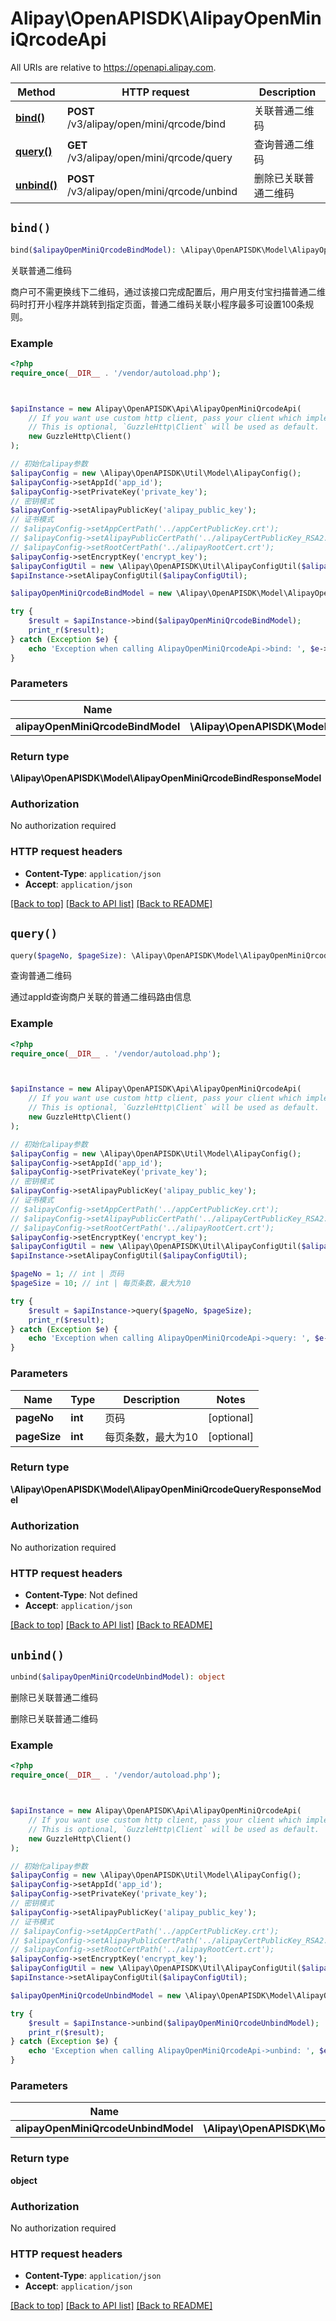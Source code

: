 # Alipay\OpenAPISDK\AlipayOpenMiniQrcodeApi

All URIs are relative to https://openapi.alipay.com.

Method | HTTP request | Description
------------- | ------------- | -------------
[**bind()**](AlipayOpenMiniQrcodeApi.md#bind) | **POST** /v3/alipay/open/mini/qrcode/bind | 关联普通二维码
[**query()**](AlipayOpenMiniQrcodeApi.md#query) | **GET** /v3/alipay/open/mini/qrcode/query | 查询普通二维码
[**unbind()**](AlipayOpenMiniQrcodeApi.md#unbind) | **POST** /v3/alipay/open/mini/qrcode/unbind | 删除已关联普通二维码


## `bind()`

```php
bind($alipayOpenMiniQrcodeBindModel): \Alipay\OpenAPISDK\Model\AlipayOpenMiniQrcodeBindResponseModel
```

关联普通二维码

商户可不需更换线下二维码，通过该接口完成配置后，用户用支付宝扫描普通二维码时打开小程序并跳转到指定页面，普通二维码关联小程序最多可设置100条规则。

### Example

```php
<?php
require_once(__DIR__ . '/vendor/autoload.php');



$apiInstance = new Alipay\OpenAPISDK\Api\AlipayOpenMiniQrcodeApi(
    // If you want use custom http client, pass your client which implements `GuzzleHttp\ClientInterface`.
    // This is optional, `GuzzleHttp\Client` will be used as default.
    new GuzzleHttp\Client()
);

// 初始化alipay参数
$alipayConfig = new \Alipay\OpenAPISDK\Util\Model\AlipayConfig();
$alipayConfig->setAppId('app_id');
$alipayConfig->setPrivateKey('private_key');
// 密钥模式
$alipayConfig->setAlipayPublicKey('alipay_public_key');
// 证书模式
// $alipayConfig->setAppCertPath('../appCertPublicKey.crt');
// $alipayConfig->setAlipayPublicCertPath('../alipayCertPublicKey_RSA2.crt');
// $alipayConfig->setRootCertPath('../alipayRootCert.crt');
$alipayConfig->setEncryptKey('encrypt_key');
$alipayConfigUtil = new \Alipay\OpenAPISDK\Util\AlipayConfigUtil($alipayConfig);
$apiInstance->setAlipayConfigUtil($alipayConfigUtil);

$alipayOpenMiniQrcodeBindModel = new \Alipay\OpenAPISDK\Model\AlipayOpenMiniQrcodeBindModel(); // \Alipay\OpenAPISDK\Model\AlipayOpenMiniQrcodeBindModel

try {
    $result = $apiInstance->bind($alipayOpenMiniQrcodeBindModel);
    print_r($result);
} catch (Exception $e) {
    echo 'Exception when calling AlipayOpenMiniQrcodeApi->bind: ', $e->getMessage(), PHP_EOL;
}
```

### Parameters

Name | Type | Description  | Notes
------------- | ------------- | ------------- | -------------
 **alipayOpenMiniQrcodeBindModel** | **\Alipay\OpenAPISDK\Model\AlipayOpenMiniQrcodeBindModel**|  | [optional]

### Return type

**\Alipay\OpenAPISDK\Model\AlipayOpenMiniQrcodeBindResponseModel**

### Authorization

No authorization required

### HTTP request headers

- **Content-Type**: `application/json`
- **Accept**: `application/json`

[[Back to top]](#) [[Back to API list]](../../README.md#api-endpoints)
[[Back to README]](../../README.md)

## `query()`

```php
query($pageNo, $pageSize): \Alipay\OpenAPISDK\Model\AlipayOpenMiniQrcodeQueryResponseModel
```

查询普通二维码

通过appId查询商户关联的普通二维码路由信息

### Example

```php
<?php
require_once(__DIR__ . '/vendor/autoload.php');



$apiInstance = new Alipay\OpenAPISDK\Api\AlipayOpenMiniQrcodeApi(
    // If you want use custom http client, pass your client which implements `GuzzleHttp\ClientInterface`.
    // This is optional, `GuzzleHttp\Client` will be used as default.
    new GuzzleHttp\Client()
);

// 初始化alipay参数
$alipayConfig = new \Alipay\OpenAPISDK\Util\Model\AlipayConfig();
$alipayConfig->setAppId('app_id');
$alipayConfig->setPrivateKey('private_key');
// 密钥模式
$alipayConfig->setAlipayPublicKey('alipay_public_key');
// 证书模式
// $alipayConfig->setAppCertPath('../appCertPublicKey.crt');
// $alipayConfig->setAlipayPublicCertPath('../alipayCertPublicKey_RSA2.crt');
// $alipayConfig->setRootCertPath('../alipayRootCert.crt');
$alipayConfig->setEncryptKey('encrypt_key');
$alipayConfigUtil = new \Alipay\OpenAPISDK\Util\AlipayConfigUtil($alipayConfig);
$apiInstance->setAlipayConfigUtil($alipayConfigUtil);

$pageNo = 1; // int | 页码
$pageSize = 10; // int | 每页条数，最大为10

try {
    $result = $apiInstance->query($pageNo, $pageSize);
    print_r($result);
} catch (Exception $e) {
    echo 'Exception when calling AlipayOpenMiniQrcodeApi->query: ', $e->getMessage(), PHP_EOL;
}
```

### Parameters

Name | Type | Description  | Notes
------------- | ------------- | ------------- | -------------
 **pageNo** | **int**| 页码 | [optional]
 **pageSize** | **int**| 每页条数，最大为10 | [optional]

### Return type

**\Alipay\OpenAPISDK\Model\AlipayOpenMiniQrcodeQueryResponseModel**

### Authorization

No authorization required

### HTTP request headers

- **Content-Type**: Not defined
- **Accept**: `application/json`

[[Back to top]](#) [[Back to API list]](../../README.md#api-endpoints)
[[Back to README]](../../README.md)

## `unbind()`

```php
unbind($alipayOpenMiniQrcodeUnbindModel): object
```

删除已关联普通二维码

删除已关联普通二维码

### Example

```php
<?php
require_once(__DIR__ . '/vendor/autoload.php');



$apiInstance = new Alipay\OpenAPISDK\Api\AlipayOpenMiniQrcodeApi(
    // If you want use custom http client, pass your client which implements `GuzzleHttp\ClientInterface`.
    // This is optional, `GuzzleHttp\Client` will be used as default.
    new GuzzleHttp\Client()
);

// 初始化alipay参数
$alipayConfig = new \Alipay\OpenAPISDK\Util\Model\AlipayConfig();
$alipayConfig->setAppId('app_id');
$alipayConfig->setPrivateKey('private_key');
// 密钥模式
$alipayConfig->setAlipayPublicKey('alipay_public_key');
// 证书模式
// $alipayConfig->setAppCertPath('../appCertPublicKey.crt');
// $alipayConfig->setAlipayPublicCertPath('../alipayCertPublicKey_RSA2.crt');
// $alipayConfig->setRootCertPath('../alipayRootCert.crt');
$alipayConfig->setEncryptKey('encrypt_key');
$alipayConfigUtil = new \Alipay\OpenAPISDK\Util\AlipayConfigUtil($alipayConfig);
$apiInstance->setAlipayConfigUtil($alipayConfigUtil);

$alipayOpenMiniQrcodeUnbindModel = new \Alipay\OpenAPISDK\Model\AlipayOpenMiniQrcodeUnbindModel(); // \Alipay\OpenAPISDK\Model\AlipayOpenMiniQrcodeUnbindModel

try {
    $result = $apiInstance->unbind($alipayOpenMiniQrcodeUnbindModel);
    print_r($result);
} catch (Exception $e) {
    echo 'Exception when calling AlipayOpenMiniQrcodeApi->unbind: ', $e->getMessage(), PHP_EOL;
}
```

### Parameters

Name | Type | Description  | Notes
------------- | ------------- | ------------- | -------------
 **alipayOpenMiniQrcodeUnbindModel** | **\Alipay\OpenAPISDK\Model\AlipayOpenMiniQrcodeUnbindModel**|  | [optional]

### Return type

**object**

### Authorization

No authorization required

### HTTP request headers

- **Content-Type**: `application/json`
- **Accept**: `application/json`

[[Back to top]](#) [[Back to API list]](../../README.md#api-endpoints)
[[Back to README]](../../README.md)

